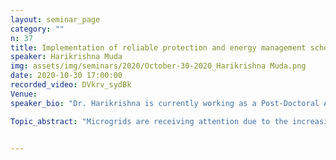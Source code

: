 ```yaml
---
layout: seminar_page
category: ""
n: 37
title: Implementation of reliable protection and energy management schemes in smart grids
speaker: Harikrishna Muda
img: assets/img/seminars/2020/October-30-2020_Harikrishna Muda.png
date: 2020-10-30 17:00:00 
recorded_video: DVkrv_sydBk
Venue: 
speaker_bio: "Dr. Harikrishna is currently working as a Post-Doctoral Associate with an emphasis on “Integrated approach to development of India’s power sector” at National Institute of Advanced Studies, Bangalore. He is closely working with India’s regional grid operators for utility-scale feasibility studies. Dr. Harikrishna completed his Doctor of Philosophy and Master of Technology from the Indian Institute of Technology Roorkee in 2017 and 2010 respectively. His research interests include ac/dc micro-grids stability, protection, control schemes and data analysis in the energy mix. He has the systematic in-depth specialized knowledge about renewable energies, the paradigm of micro-grids, and various simulation tools MATLAB/Simulink, PSSE, PSCAD, RSCAD, MiPower, and python etc. Harikrishna completed his Bachelor of Technology from Jyothishmathi Institute of Science and Technology, Telangana. He has a total six years of experience in academic, industry and research fields. Initial phase of his career, mainly he engaged in the consulting, training, and development work on engineering services in various organizations in India. He worked as a Research Engineer at Khalifa University, Abu Dhabi. He received a POSOCO award by PGCIL, five scholarships from MHRD, Government of India, and best paper certificate in international conference, which is organized Amity Univeristy, Dubai. He received Excellence Teaching in Higher Education Award-2020, DKIRF Govt. of Tamilnadu and Best Young Researcher Award by Venus International foundation. Dr. Hari has published 4 journal articles in IEEE, IET, 14 conference papers, 2 more chapters in springer journal and assisted to guide several graduate and post graduate students. He is a Member of IEEE, IET, IET and life member of ISTE organizations. He has presented seminars in various reputed organizations in his career."

Topic_abstract: "Microgrids are receiving attention due to the increasing need to integrate distributed generations and to ensure power quality and energy surety. At the same time, the great evolution in communication and information technology is leading the transformation of microgrids into smart grids, where the continuous dialogue between all of the devices connected to the network implies improvements in the overall efficiency and quality of the system. This presentation mainly focuses on background and fundamental building blocks of smart grid with stringent emphasis on practical applications in the existing power system network. An overview of smart grid and its potential in different types of power sectors such as power generation, transmission and distribution in Metro, Urban/Semi urban and remote locations of India is described. This also emphasizes on renewable energy source integration in present grids as well as in micro, nano grids and explores its issues in protection, operation, and control. In addition to it, this further provides utility level analysis in terms of energy management, optimal setting, and operation of conventional and renewable based power plants."


---
```


